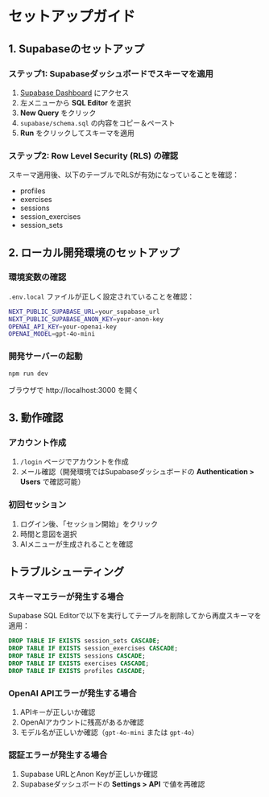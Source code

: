 # セットアップガイド

## 1. Supabaseのセットアップ

### ステップ1: Supabaseダッシュボードでスキーマを適用

1. [Supabase Dashboard](https://supabase.com/dashboard/project/rqropblzoyyvpkesgjxv) にアクセス
2. 左メニューから **SQL Editor** を選択
3. **New Query** をクリック
4. `supabase/schema.sql` の内容をコピー＆ペースト
5. **Run** をクリックしてスキーマを適用

### ステップ2: Row Level Security (RLS) の確認

スキーマ適用後、以下のテーブルでRLSが有効になっていることを確認：
- profiles
- exercises
- sessions
- session_exercises
- session_sets

## 2. ローカル開発環境のセットアップ

### 環境変数の確認

`.env.local` ファイルが正しく設定されていることを確認：

```bash
NEXT_PUBLIC_SUPABASE_URL=your_supabase_url
NEXT_PUBLIC_SUPABASE_ANON_KEY=your-anon-key
OPENAI_API_KEY=your-openai-key
OPENAI_MODEL=gpt-4o-mini
```

### 開発サーバーの起動

```bash
npm run dev
```

ブラウザで http://localhost:3000 を開く

## 3. 動作確認

### アカウント作成

1. `/login` ページでアカウントを作成
2. メール確認（開発環境ではSupabaseダッシュボードの **Authentication > Users** で確認可能）

### 初回セッション

1. ログイン後、「セッション開始」をクリック
2. 時間と意図を選択
3. AIメニューが生成されることを確認

## トラブルシューティング

### スキーマエラーが発生する場合

Supabase SQL Editorで以下を実行してテーブルを削除してから再度スキーマを適用：

```sql
DROP TABLE IF EXISTS session_sets CASCADE;
DROP TABLE IF EXISTS session_exercises CASCADE;
DROP TABLE IF EXISTS sessions CASCADE;
DROP TABLE IF EXISTS exercises CASCADE;
DROP TABLE IF EXISTS profiles CASCADE;
```

### OpenAI APIエラーが発生する場合

1. APIキーが正しいか確認
2. OpenAIアカウントに残高があるか確認
3. モデル名が正しいか確認（`gpt-4o-mini` または `gpt-4o`）

### 認証エラーが発生する場合

1. Supabase URLとAnon Keyが正しいか確認
2. Supabaseダッシュボードの **Settings > API** で値を再確認
